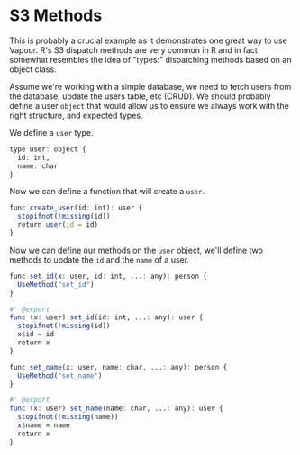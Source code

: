 # S3 Methods

This is probably a crucial example as it demonstrates one great way to use
Vapour.
R's S3 dispatch methods are very common in R and in fact somewhat resembles
the idea of "types:" dispatching methods based on an object class.

Assume we're working with a simple database, we need to fetch users from the
database, update the users table, etc (CRUD).
We should probably define a user `object` that would allow us to ensure
we always work with the right structure, and expected types.

We define a `user` type.

```r
type user: object {
  id: int,
  name: char
}
```

Now we can define a function that will create a `user`.

```r
func create_user(id: int): user {
  stopifnot(!missing(id))
  return user(id = id)
}
```

Now we can define our methods on the `user` object, we'll define
two methods to update the `id` and the `name` of a user.

```r
func set_id(x: user, id: int, ...: any): person {
  UseMethod("set_id")
}

#' @export
func (x: user) set_id(id: int, ...: any): user {
  stopifnot(!missing(id))
  x$id = id
  return x
}

func set_name(x: user, name: char, ...: any): person {
  UseMethod("set_name")
}

#' @export
func (x: user) set_name(name: char, ...: any): user {
  stopifnot(!missing(name))
  x$name = name
  return x
}
```
